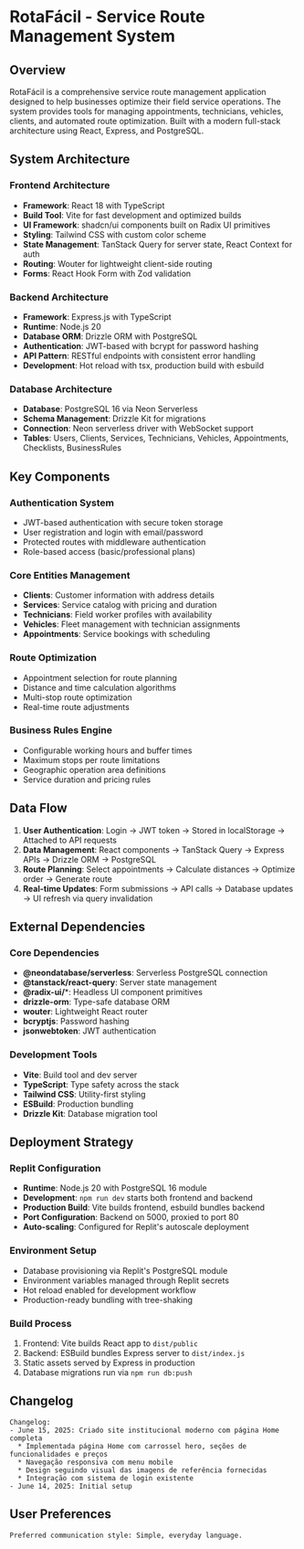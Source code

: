 # RotaFácil - Service Route Management System

## Overview

RotaFácil is a comprehensive service route management application designed to help businesses optimize their field service operations. The system provides tools for managing appointments, technicians, vehicles, clients, and automated route optimization. Built with a modern full-stack architecture using React, Express, and PostgreSQL.

## System Architecture

### Frontend Architecture
- **Framework**: React 18 with TypeScript
- **Build Tool**: Vite for fast development and optimized builds
- **UI Framework**: shadcn/ui components built on Radix UI primitives
- **Styling**: Tailwind CSS with custom color scheme
- **State Management**: TanStack Query for server state, React Context for auth
- **Routing**: Wouter for lightweight client-side routing
- **Forms**: React Hook Form with Zod validation

### Backend Architecture
- **Framework**: Express.js with TypeScript
- **Runtime**: Node.js 20
- **Database ORM**: Drizzle ORM with PostgreSQL
- **Authentication**: JWT-based with bcrypt for password hashing
- **API Pattern**: RESTful endpoints with consistent error handling
- **Development**: Hot reload with tsx, production build with esbuild

### Database Architecture
- **Database**: PostgreSQL 16 via Neon Serverless
- **Schema Management**: Drizzle Kit for migrations
- **Connection**: Neon serverless driver with WebSocket support
- **Tables**: Users, Clients, Services, Technicians, Vehicles, Appointments, Checklists, BusinessRules

## Key Components

### Authentication System
- JWT-based authentication with secure token storage
- User registration and login with email/password
- Protected routes with middleware authentication
- Role-based access (basic/professional plans)

### Core Entities Management
- **Clients**: Customer information with address details
- **Services**: Service catalog with pricing and duration
- **Technicians**: Field worker profiles with availability
- **Vehicles**: Fleet management with technician assignments
- **Appointments**: Service bookings with scheduling

### Route Optimization
- Appointment selection for route planning
- Distance and time calculation algorithms
- Multi-stop route optimization
- Real-time route adjustments

### Business Rules Engine
- Configurable working hours and buffer times
- Maximum stops per route limitations
- Geographic operation area definitions
- Service duration and pricing rules

## Data Flow

1. **User Authentication**: Login → JWT token → Stored in localStorage → Attached to API requests
2. **Data Management**: React components → TanStack Query → Express APIs → Drizzle ORM → PostgreSQL
3. **Route Planning**: Select appointments → Calculate distances → Optimize order → Generate route
4. **Real-time Updates**: Form submissions → API calls → Database updates → UI refresh via query invalidation

## External Dependencies

### Core Dependencies
- **@neondatabase/serverless**: Serverless PostgreSQL connection
- **@tanstack/react-query**: Server state management
- **@radix-ui/***: Headless UI component primitives
- **drizzle-orm**: Type-safe database ORM
- **wouter**: Lightweight React router
- **bcryptjs**: Password hashing
- **jsonwebtoken**: JWT authentication

### Development Tools
- **Vite**: Build tool and dev server
- **TypeScript**: Type safety across the stack
- **Tailwind CSS**: Utility-first styling
- **ESBuild**: Production bundling
- **Drizzle Kit**: Database migration tool

## Deployment Strategy

### Replit Configuration
- **Runtime**: Node.js 20 with PostgreSQL 16 module
- **Development**: `npm run dev` starts both frontend and backend
- **Production Build**: Vite builds frontend, esbuild bundles backend
- **Port Configuration**: Backend on 5000, proxied to port 80
- **Auto-scaling**: Configured for Replit's autoscale deployment

### Environment Setup
- Database provisioning via Replit's PostgreSQL module
- Environment variables managed through Replit secrets
- Hot reload enabled for development workflow
- Production-ready bundling with tree-shaking

### Build Process
1. Frontend: Vite builds React app to `dist/public`
2. Backend: ESBuild bundles Express server to `dist/index.js`
3. Static assets served by Express in production
4. Database migrations run via `npm run db:push`

## Changelog
```
Changelog:
- June 15, 2025: Criado site institucional moderno com página Home completa
  * Implementada página Home com carrossel hero, seções de funcionalidades e preços
  * Navegação responsiva com menu mobile 
  * Design seguindo visual das imagens de referência fornecidas
  * Integração com sistema de login existente
- June 14, 2025: Initial setup
```

## User Preferences
```
Preferred communication style: Simple, everyday language.
```